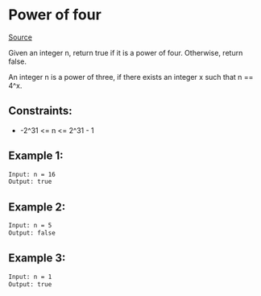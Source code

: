 # Power of four
[Source](https://leetcode.com/problems/power-of-four/)

Given an integer n, return true if it is a power of four. Otherwise, return false.

An integer n is a power of three, if there exists an integer x such that n == 4^x.

## Constraints:

 - -2^31 <= n <= 2^31 - 1

## Example 1:
```sh
Input: n = 16
Output: true
```

## Example 2:
```sh
Input: n = 5
Output: false
```

## Example 3:
```sh
Input: n = 1
Output: true
```
